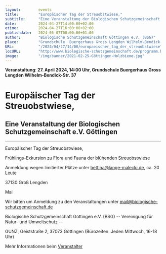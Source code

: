 ```yaml
---
layout:        events
title:         "Europäischer Tag der Streuobstwiese,"
subtitle:      "Eine Veranstaltung der Biologischen Schutzgemeinschaft e.V. Göttingen"
date:          2024-04-27T14:00:00+02:00
etime:         2024-04-27T16:00:00+02:00
publishdate:   2024-05-07T00:00:00+01:00
author:        "Biologische Schutzgemeinschaft Göttingen e.V. (BSG)"
place:         "Grundschule  Buergerhaus Gross Lengden Wilhelm-Bendick-Str. 37"
URL:           "/2024/04/27/14/00/europaeischer_tag_der_streuobstwiese"
locURL:        "http://www.biologische-schutzgemeinschaft.de/programm.html"
image:         "/img/banner/2021-02-25-Göttingen-Holzbiene.jpg"
---
```


**Veranstaltung: 27. April 2024, 14:00 Uhr, Grundschule  Buergerhaus Gross Lengden Wilhelm-Bendick-Str. 37**

Europäischer Tag der Streuobstwiese,
===========

Eine Veranstaltung der Biologischen Schutzgemeinschaft e.V. Göttingen
-----------

-------------

Europäischer Tag der Streuobstwiese,

Frühlings-Exkursion zu Flora und Fauna der blühenden Streuobstwiese

Anmeldung wegen limitierter Plätze unter bettina@lange-malecki.de, ca. 20 Leute

37130 Groß Lengden

Mai


Wir bitten um Anmeldung zu den Veranstaltungen unter mail@biologische-schutzgemeinschaft.de

Biologische Schutzgemeinschaft Göttingen e.V. (BSG)
-- Vereinigung für Natur- und Umweltschutz --

GUNZ, Geiststraße 2, 37073 Göttingen (Bürozeiten: Jeden Mittwoch, 16-18 Uhr)


Mehr Informationen beim [Veranstalter](http://www.biologische-schutzgemeinschaft.de/programm.html)
